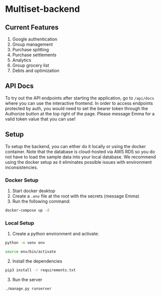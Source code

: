 # Multiset-backend

## Current Features

1. Google authentication
2. Group management
3. Purchase splitting
4. Purchase settlements
5. Analytics
6. Group grocery list
7. Debts and optimization

## API Docs

To try out the API endpoints after starting the application, go to `/api/docs` where you can use the interactive frontend. In order to access endpoints protected by auth, you would need to set the bearer token through the Authorize button at the top right of the page. Please message Emma for a valid token value that you can use!

## Setup

To setup the backend, you can either do it locally or using the docker container. Note that the database is cloud-hosted via AWS RDS so you do not have to load the sample data into your local database. We recommend using the docker setup as it eliminates possible issues with environment inconsistencies.

### Docker Setup

1. Start docker desktop
2. Create a `.env` file at the root with the secrets (message Emma)
3. Run the following command:

```bash
docker-compose up -d
```

### Local Setup

1. Create a python environment and activate:

```bash
python -m venv env

source env/bin/activate
```

2. Install the dependencies

```bash
pip3 install -r requirements.txt
```

3. Run the server

```bash
./manage.py runserver
```
